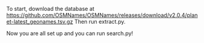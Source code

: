 To start, download the database at https://github.com/OSMNames/OSMNames/releases/download/v2.0.4/planet-latest_geonames.tsv.gz
Then run extract.py.

Now you are all set up and you can run search.py!
